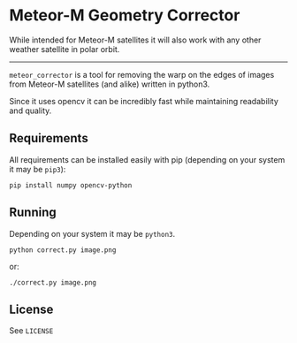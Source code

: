 # Meteor-M Geometry Corrector

While intended for Meteor-M satellites it will also work with any other weather satellite in polar orbit.

***

`meteor_corrector` is a tool for removing the warp on the edges of images from Meteor-M satellites (and alike) written in python3.

Since it uses opencv it can be incredibly fast while maintaining readability and quality.

## Requirements

All requirements can be installed easily with pip (depending on your system it may be `pip3`):

```
pip install numpy opencv-python
```

## Running

Depending on your system it may be `python3`.

```
python correct.py image.png
```

or:

```
./correct.py image.png
```

## License

See `LICENSE`